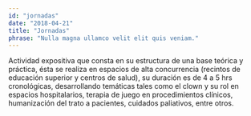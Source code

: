 ```yaml
---
id: "jornadas"
date: "2018-04-21"
title: "Jornadas"
phrase: "Nulla magna ullamco velit elit quis veniam."
---
```

Actividad expositiva que consta en su estructura de una base teórica y práctica, ésta se
realiza en espacios de alta concurrencia (recintos de educación superior y centros de salud), su
duración es de 4 a 5 hrs cronológicas, desarrollando temáticas tales como el clown y su rol
en espacios hospitalarios, terapia de juego en procedimientos clínicos, humanización del trato a
pacientes, cuidados paliativos, entre otros.